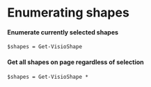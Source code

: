 # Enumerating shapes



#### Enumerate currently selected shapes <a id="getting-currently-selected-shapes"></a>

```text
$shapes = Get-VisioShape
```

#### Get all shapes on page regardless of selection <a id="get-all-shapes-on-page-regardless-of-selection"></a>

```text
$shapes = Get-VisioShape *
```


